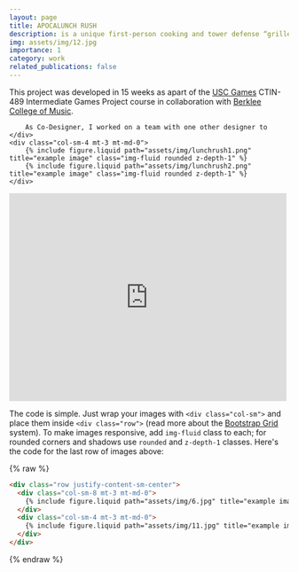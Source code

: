 ```yaml
---
layout: page
title: APOCALUNCH RUSH
description: is a unique first-person cooking and tower defense “griller-killer.”
img: assets/img/12.jpg
importance: 1
category: work
related_publications: false
---
```


<div class="row justify-content-sm-center">
    <div class="col-sm-8 mt-3 mt-md-0">
        This project was developed in 15 weeks as apart of the <a href="https://games.usc.edu/">USC Games</a> CTIN-489 Intermediate Games Project course in collaboration with <a href="https://www.berklee.edu/">Berklee College of Music</a>.

        As Co-Designer, I worked on a team with one other designer to 
    </div>
    <div class="col-sm-4 mt-3 mt-md-0">
        {% include figure.liquid path="assets/img/lunchrush1.png" title="example image" class="img-fluid rounded z-depth-1" %}
        {% include figure.liquid path="assets/img/lunchrush2.png" title="example image" class="img-fluid rounded z-depth-1" %}
    </div>
</div>
<div class="caption">
    <embed src="https://drive.google.com/viewerng/
viewer?embedded=true&url=https://hemohorse.github.io/assets/pdf/APOCALUNCH_RUSH.pdf" width="500" height="375">
</div>

The code is simple.
Just wrap your images with `<div class="col-sm">` and place them inside `<div class="row">` (read more about the <a href="https://getbootstrap.com/docs/4.4/layout/grid/">Bootstrap Grid</a> system).
To make images responsive, add `img-fluid` class to each; for rounded corners and shadows use `rounded` and `z-depth-1` classes.
Here's the code for the last row of images above:

{% raw %}

```html
<div class="row justify-content-sm-center">
  <div class="col-sm-8 mt-3 mt-md-0">
    {% include figure.liquid path="assets/img/6.jpg" title="example image" class="img-fluid rounded z-depth-1" %}
  </div>
  <div class="col-sm-4 mt-3 mt-md-0">
    {% include figure.liquid path="assets/img/11.jpg" title="example image" class="img-fluid rounded z-depth-1" %}
  </div>
</div>
```

{% endraw %}
